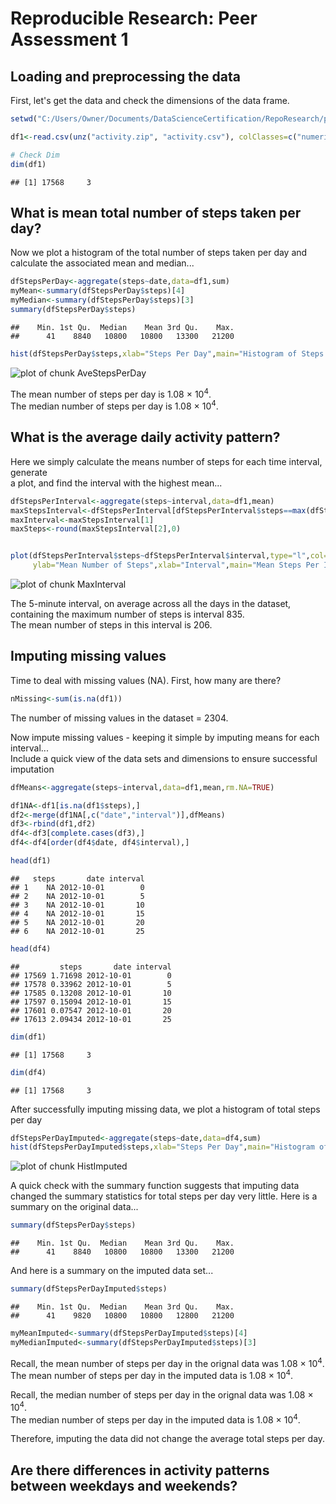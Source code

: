 # Reproducible Research: Peer Assessment 1


## Loading and preprocessing the data

First, let's get the data and check the dimensions of the data frame.


```r
setwd("C:/Users/Owner/Documents/DataScienceCertification/RepoResearch/peer1/RepData_PeerAssessment1")

df1<-read.csv(unz("activity.zip", "activity.csv"), colClasses=c("numeric","Date","numeric"))

# Check Dim
dim(df1)
```

```
## [1] 17568     3
```

## What is mean total number of steps taken per day?

Now we plot a histogram of the total number of steps taken per day and   
calculate the associated mean and median... 


```r
dfStepsPerDay<-aggregate(steps~date,data=df1,sum)
myMean<-summary(dfStepsPerDay$steps)[4]
myMedian<-summary(dfStepsPerDay$steps)[3]
summary(dfStepsPerDay$steps)
```

```
##    Min. 1st Qu.  Median    Mean 3rd Qu.    Max. 
##      41    8840   10800   10800   13300   21200
```

```r
hist(dfStepsPerDay$steps,xlab="Steps Per Day",main="Histogram of Steps Per Day",col="blue")
```

![plot of chunk AveStepsPerDay](figure/AveStepsPerDay.png) 

The mean number of steps per day is 1.08 &times; 10<sup>4</sup>.  
The median number of steps per day is 1.08 &times; 10<sup>4</sup>.


## What is the average daily activity pattern?

Here we simply calculate the means number of steps for each time interval, generate  
a plot, and find the interval with the highest mean...


```r
dfStepsPerInterval<-aggregate(steps~interval,data=df1,mean)
maxStepsInterval<-dfStepsPerInterval[dfStepsPerInterval$steps==max(dfStepsPerInterval$steps),]
maxInterval<-maxStepsInterval[1]
maxSteps<-round(maxStepsInterval[2],0)


plot(dfStepsPerInterval$steps~dfStepsPerInterval$interval,type="l",col="blue",
     ylab="Mean Number of Steps",xlab="Interval",main="Mean Steps Per Interval")
```

![plot of chunk MaxInterval](figure/MaxInterval.png) 

The 5-minute interval, on average across all the days in the dataset, containing the maximum number of steps is interval 835.   
The mean number of steps in this interval is 206.


## Imputing missing values

Time to deal with missing values (NA).  First, how many are there?


```r
nMissing<-sum(is.na(df1))
```

The number of missing values in the dataset = 2304.  

  
Now impute missing values - keeping it simple by imputing means for each interval...  
Include a quick view of the data sets and dimensions to ensure successful imputation


```r
dfMeans<-aggregate(steps~interval,data=df1,mean,rm.NA=TRUE)

df1NA<-df1[is.na(df1$steps),]
df2<-merge(df1NA[,c("date","interval")],dfMeans)
df3<-rbind(df1,df2)
df4<-df3[complete.cases(df3),]
df4<-df4[order(df4$date, df4$interval),]

head(df1)
```

```
##   steps       date interval
## 1    NA 2012-10-01        0
## 2    NA 2012-10-01        5
## 3    NA 2012-10-01       10
## 4    NA 2012-10-01       15
## 5    NA 2012-10-01       20
## 6    NA 2012-10-01       25
```

```r
head(df4)
```

```
##         steps       date interval
## 17569 1.71698 2012-10-01        0
## 17578 0.33962 2012-10-01        5
## 17585 0.13208 2012-10-01       10
## 17597 0.15094 2012-10-01       15
## 17601 0.07547 2012-10-01       20
## 17613 2.09434 2012-10-01       25
```

```r
dim(df1)
```

```
## [1] 17568     3
```

```r
dim(df4)
```

```
## [1] 17568     3
```

After successfully imputing missing data, we plot a histogram of total steps per day


```r
dfStepsPerDayImputed<-aggregate(steps~date,data=df4,sum)
hist(dfStepsPerDayImputed$steps,xlab="Steps Per Day",main="Histogram of Steps Per Day with Imputed Data",col="blue")
```

![plot of chunk HistImputed](figure/HistImputed.png) 

A quick check with the summary function suggests that imputing data changed the summary statistics for total steps per day very little.  Here is a summary on the original data...


```r
summary(dfStepsPerDay$steps)
```

```
##    Min. 1st Qu.  Median    Mean 3rd Qu.    Max. 
##      41    8840   10800   10800   13300   21200
```


And here is a summary on the imputed data set...


```r
summary(dfStepsPerDayImputed$steps)
```

```
##    Min. 1st Qu.  Median    Mean 3rd Qu.    Max. 
##      41    9820   10800   10800   12800   21200
```

```r
myMeanImputed<-summary(dfStepsPerDayImputed$steps)[4]
myMedianImputed<-summary(dfStepsPerDayImputed$steps)[3]
```

Recall, the mean number of steps per day in the orignal data was 1.08 &times; 10<sup>4</sup>.  
The mean number of steps per day in the imputed data is 1.08 &times; 10<sup>4</sup>.  

Recall, the median number of steps per day in the orignal data was 1.08 &times; 10<sup>4</sup>.  
The median number of steps per day in the imputed data is 1.08 &times; 10<sup>4</sup>.  

Therefore, imputing the data did not change the average total steps per day.  




## Are there differences in activity patterns between weekdays and weekends?
